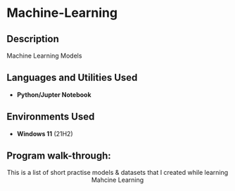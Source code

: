 # Machine-Learning

<h2>Description</h2>
Machine Learning Models
<br/>


<h2>Languages and Utilities Used</h2>

- <b>Python/Jupter Notebook</b> 


<h2>Environments Used </h2>

- <b>Windows 11</b> (21H2)

<h2>Program walk-through:</h2>

<p align="center">
This is a list of short practise models & datasets that I created while learning Mahcine Learning
</p>
